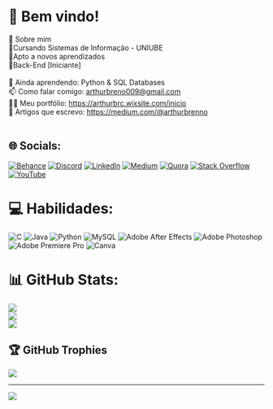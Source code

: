 # 💫 Bem vindo!
📁 Sobre mim <br>     📂Cursando Sistemas de Informação - UNIUBE<br>     📂Apto a novos aprendizados<br>     📂Back-End [Iniciante]<br><br>🌱 Ainda aprendendo: Python & SQL Databases<br>📫 Como falar comigo: arthurbreno009@gmail.com<br>👨‍💻 Meu portfólio: https://arthurbrc.wixsite.com/inicio<br>📝 Artigos que escrevo: https://medium.com/@arthurbrenno<br><br>


## 🌐 Socials:
[![Behance](https://img.shields.io/badge/Behance-1769ff?logo=behance&logoColor=white)](https://behance.net/arthurbreno1) [![Discord](https://img.shields.io/badge/Discord-%237289DA.svg?logo=discord&logoColor=white)](htttps://discord.gg/https://discord.gg/etyWq8NUpN) [![LinkedIn](https://img.shields.io/badge/LinkedIn-%230077B5.svg?logo=linkedin&logoColor=white)](https://linkedin.com/in/arthurbrenno) [![Medium](https://img.shields.io/badge/Medium-12100E?logo=medium&logoColor=white)](https://medium.com/@arthurbrenno) [![Quora](https://img.shields.io/badge/Quora-%23B92B27.svg?logo=Quora&logoColor=white)](https://quora.com/profile/Arthur-Brenno) [![Stack Overflow](https://img.shields.io/badge/-Stackoverflow-FE7A16?logo=stack-overflow&logoColor=white)](https://stackoverflow.com/users/19786208) [![YouTube](https://img.shields.io/badge/YouTube-%23FF0000.svg?logo=YouTube&logoColor=white)](https://youtube.com/c/UC3vhRhFVlr3CxvHlpudPb2A) 

# 💻 Habilidades:
![C](https://img.shields.io/badge/c-%2300599C.svg?style=flat&logo=c&logoColor=white) ![Java](https://img.shields.io/badge/java-%23ED8B00.svg?style=flat&logo=java&logoColor=white) ![Python](https://img.shields.io/badge/python-3670A0?style=flat&logo=python&logoColor=ffdd54) ![MySQL](https://img.shields.io/badge/mysql-%2300f.svg?style=flat&logo=mysql&logoColor=white) ![Adobe After Effects](https://img.shields.io/badge/Adobe%20After%20Effects-9999FF.svg?style=flat&logo=Adobe%20After%20Effects&logoColor=white) ![Adobe Photoshop](https://img.shields.io/badge/adobephotoshop-%2331A8FF.svg?style=flat&logo=adobephotoshop&logoColor=white) ![Adobe Premiere Pro](https://img.shields.io/badge/Adobe%20Premiere%20Pro-9999FF.svg?style=flat&logo=Adobe%20Premiere%20Pro&logoColor=white) ![Canva](https://img.shields.io/badge/Canva-%2300C4CC.svg?style=flat&logo=Canva&logoColor=white)
# 📊 GitHub Stats:
![](https://github-readme-stats.vercel.app/api?username=arthurbrenno&theme=city_light&hide_border=false&include_all_commits=true&count_private=true)<br/>
![](https://github-readme-streak-stats.herokuapp.com/?user=arthurbrenno&theme=city_light&hide_border=false)<br/>
![](https://github-readme-stats.vercel.app/api/top-langs/?username=arthurbrenno&theme=city_light&hide_border=false&include_all_commits=true&count_private=true&layout=compact)

## 🏆 GitHub Trophies
![](https://github-profile-trophy.vercel.app/?username=arthurbrenno&theme=gitdimmed&no-frame=true&no-bg=true&margin-w=4)

---
[![](https://visitcount.itsvg.in/api?id=arthurbrenno&icon=5&color=12)](https://visitcount.itsvg.in)

